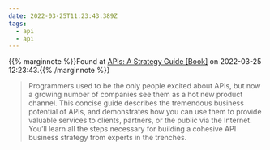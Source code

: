 ```yaml
---
date: 2022-03-25T11:23:43.389Z
tags:
  - api
  - api
---
```

{{% marginnote %}}Found at [APIs: A Strategy Guide [Book]](https://www.oreilly.com/library/view/apis-a-strategy/9781449321628/) on 2022-03-25 12:23:43.{{% /marginnote %}}

> Programmers used to be the only people excited about APIs, but now a growing number of companies see them as a hot new product channel. This concise guide describes the tremendous business potential of APIs, and demonstrates how you can use them to provide valuable services to clients, partners, or the public via the Internet. You’ll learn all the steps necessary for building a cohesive API business strategy from experts in the trenches.

